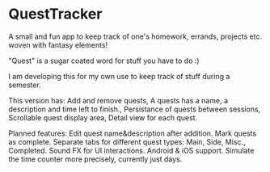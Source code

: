 # QuestTracker
A small and fun app to keep track of one's homework, errands, projects etc. woven with fantasy elements!

"Quest" is a sugar coated word for stuff you have to do :)

I am developing this for my own use to keep track of stuff during a semester.

This version has:
Add and remove quests, A quests has a name, a description and time left to finish.,
Persistance of quests between sessions,
Scrollable quest display area,
Detail view for each quest.


Planned features:
Edit quest name&description after addition.
Mark quests as complete.
Separate tabs for different quest types: Main, Side, Misc., Completed.
Sound FX for UI interactions.
Android & iOS support.
Simulate the time counter more precisely, currently just days.
